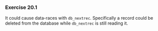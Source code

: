 ### Exercise 20.1

It could cause data-races with `db_nextrec`. Specifically a record could be deleted from the database while `db_nextrec` is still reading it.
